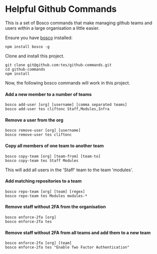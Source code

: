 # Helpful Github Commands

This is a set of Bosco commands that make managing github teams and users within a large organisation a little easier.

Ensure you have [bosco](https://github.com/tes/bosco) installed:

```
npm install bosco -g
```

Clone and install this project.

```
git clone git@github.com:tes/github-commands.git
cd github-commands
npm install
```

Now, the following bosco commands will work in this project.

#### Add a new member to a number of teams

```
bosco add-user [org] [username] [comma separated teams]
bosco add-user tes cliftonc Staff,Modules,Infra
```

#### Remove a user from the org

```
bosco remove-user [org] [username]
bosco remove-user tes cliftonc
```

#### Copy all members of one team to another team

```
bosco copy-team [org] [team-from] [team-to]
bosco copy-team tes Staff Modules
```

This will add all users in the 'Staff' team to the team 'modules'.

#### Add matching repositories to a team

```
bosco repo-team [org] [team] [regex]
bosco repo-team tes Modules modules-*
```

#### Remove staff without 2FA from the organisation

```
bosco enforce-2fa [org]
bosco enforce-2fa tes
```

#### Remove staff without 2FA from all teams and add them to a new team

```
bosco enforce-2fa [org] [team]
bosco enforce-2fa tes "Enable Two Factor Authentication"
```
